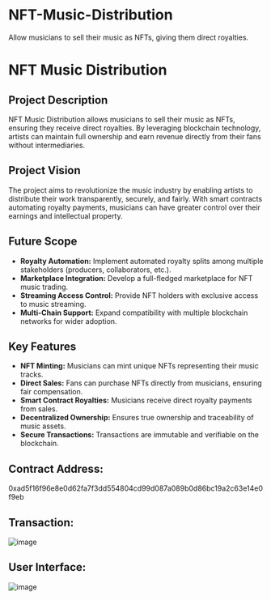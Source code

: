 # NFT-Music-Distribution
Allow musicians to sell their music as NFTs, giving them direct royalties.

# NFT Music Distribution

## Project Description
NFT Music Distribution allows musicians to sell their music as NFTs, ensuring they receive direct royalties. By leveraging blockchain technology, artists can maintain full ownership and earn revenue directly from their fans without intermediaries.

## Project Vision
The project aims to revolutionize the music industry by enabling artists to distribute their work transparently, securely, and fairly. With smart contracts automating royalty payments, musicians can have greater control over their earnings and intellectual property.

## Future Scope
- **Royalty Automation:** Implement automated royalty splits among multiple stakeholders (producers, collaborators, etc.).
- **Marketplace Integration:** Develop a full-fledged marketplace for NFT music trading.
- **Streaming Access Control:** Provide NFT holders with exclusive access to music streaming.
- **Multi-Chain Support:** Expand compatibility with multiple blockchain networks for wider adoption.

## Key Features
- **NFT Minting:** Musicians can mint unique NFTs representing their music tracks.
- **Direct Sales:** Fans can purchase NFTs directly from musicians, ensuring fair compensation.
- **Smart Contract Royalties:** Musicians receive direct royalty payments from sales.
- **Decentralized Ownership:** Ensures true ownership and traceability of music assets.
- **Secure Transactions:** Transactions are immutable and verifiable on the blockchain.

## Contract Address:
0xad5f16f96e8e0d62fa7f3dd554804cd99d087a089b0d86bc19a2c63e14e0f9eb

## Transaction:
![image](https://github.com/user-attachments/assets/690faca9-4503-43d9-a11b-4fe316c0c374)

## User Interface:
![image](https://github.com/user-attachments/assets/4ad9f097-f933-426c-b2dd-bfa4a224db44)










